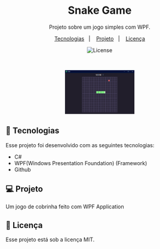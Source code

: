 <h1 align="center"> Snake Game </h1>

<p align="center">
Projeto sobre um jogo simples com WPF. <br/>
</p>

<p align="center">
  <a href="#-tecnologias">Tecnologias</a>&nbsp;&nbsp;&nbsp;|&nbsp;&nbsp;&nbsp;
  <a href="#-projeto">Projeto</a>&nbsp;&nbsp;&nbsp;|&nbsp;&nbsp;&nbsp;
  <a href="#memo-licença">Licença</a>
</p>

<p align="center">
  <img alt="License" src="https://img.shields.io/static/v1?label=license&message=MIT&color=49AA26&labelColor=000000">
</p>

<br>

<p align="center">
  <img alt="snake_game" src=".github/preview.png" width="37%">
</p>

## 🚀 Tecnologias

Esse projeto foi desenvolvido com as seguintes tecnologias:

- C#
- WPF(Windows Presentation Foundation) (Framework)
- Github

## 💻 Projeto

Um jogo de cobrinha feito com WPF Application

## :memo: Licença

Esse projeto está sob a licença MIT.